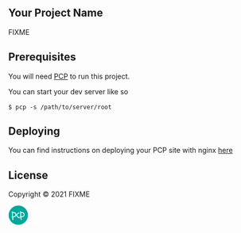## Your Project Name

FIXME

## Prerequisites
You will need [PCP](https://github.com/alekcz/pcp) to run this project. 

You can start your dev server like so

``` shellsession
$ pcp -s /path/to/server/root
```
## Deploying

You can find instructions on deploying your PCP site with nginx [here](https://github.com/alekcz/pcp/blob/master/docs/replacing-php.md)

## License

Copyright © 2021 FIXME

<img src="https://raw.githubusercontent.com/alekcz/pcp/master/assets/logo/logo-alt.svg" width="40px">